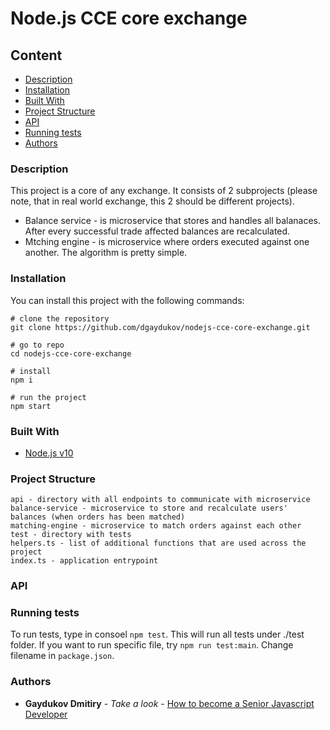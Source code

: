 # Node.js CCE core exchange

## Content
* [Description](#description)
* [Installation](#installation)
* [Built With](#built-with)
* [Project Structure](#project-structure)
* [API](#api)
* [Running tests](#running-tests)
* [Authors](#authors)

### Description

This project is a core of any exchange. It consists of 2 subprojects (please note, that in real world exchange, this 2 should be different projects).
* Balance service - is microservice that stores and handles all balanaces. After every successful trade affected balances are recalculated.
* Mtching engine - is microservice where orders executed against one another. The algorithm is pretty simple. 


### Installation

You can install this project with the following commands:
```shell
# clone the repository
git clone https://github.com/dgaydukov/nodejs-cce-core-exchange.git

# go to repo
cd nodejs-cce-core-exchange

# install
npm i

# run the project
npm start
```


### Built With

* [Node.js v10](https://nodejs.org/fr/blog/release/v10.0.0/)




### Project Structure
```
api - directory with all endpoints to communicate with microservice
balance-service - microservice to store and recalculate users' balances (when orders has been matched)
matching-engine - microservice to match orders against each other
test - directory with tests
helpers.ts - list of additional functions that are used across the project
index.ts - application entrypoint
```

### API

### Running tests
To run tests, type in consoel `npm test`. This will run all tests under ./test folder. If you want to run specific file, try `npm run test:main`. Change filename in `package.json`.


### Authors

* **Gaydukov Dmitiry** - *Take a look* - [How to become a Senior Javascript Developer](https://github.com/dgaydukov/how-to-become-a-senior-js-developer)
